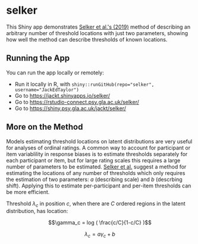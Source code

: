 # selker

This Shiny app demonstrates [Selker et al.'s (2019)](https://doi.org/10.3758/s13428-019-01231-3) method of describing an arbitrary number of threshold locations with just two parameters, showing how well the method can describe thresholds of known locations.

## Running the App

You can run the app locally or remotely:

* Run it locally in R, with `shiny::runGitHub(repo="selker", username="JackEdTaylor")`
* Go to https://jackt.shinyapps.io/selker/
* Go to https://rstudio-connect.psy.gla.ac.uk/selker/
* Go to https://shiny.psy.gla.ac.uk/jackt/selker/

## More on the Method

Models estimating threshold locations on latent distributions are very useful for analyses of ordinal ratings. A common way to account for participant or item variablility in response biases is to estimate thresholds separately for each participant or item, but for large rating scales this requires a large number of parameters to be estimated. [Selker et al.](https://doi.org/10.3758/s13428-019-01231-3) suggest a method for estimating the locations of any number of thresholds which only requires the estimation of two parameters: $a$ (describing scale) and $b$ (descrbing shift). Applying this to estimate per-participant and per-item thresholds can be more efficient.

Threshold $\lambda_c$ in position $c$, when there are $C$ ordered regions in the latent distribution, has location:

$$\gamma_c = log ( \frac{c/C}{1-c/C} )$$

$$\lambda_c = a \gamma_c + b$$
